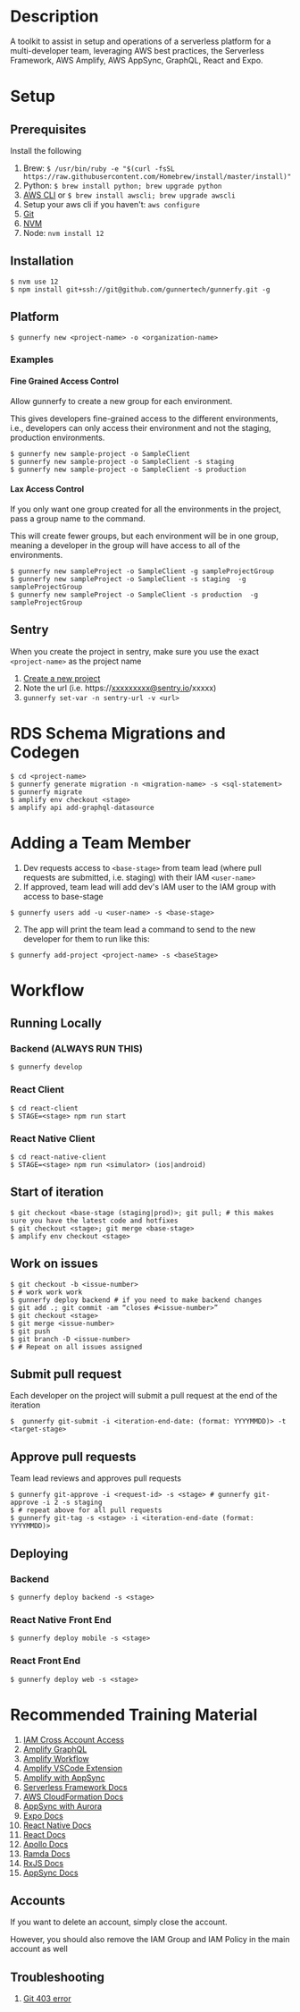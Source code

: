 # Description

A toolkit to assist in setup and operations of a serverless platform for a multi-developer team, leveraging AWS best practices, the Serverless Framework, AWS Amplify, AWS AppSync, GraphQL, React and Expo.

# Setup

## Prerequisites

Install the following

1. Brew: ``$ /usr/bin/ruby -e "$(curl -fsSL https://raw.githubusercontent.com/Homebrew/install/master/install)"``
1. Python: ``$ brew install python; brew upgrade python``
1. [AWS CLI](https://docs.aws.amazon.com/cli/latest/userguide/cli-chap-install.html#install-tool-pip) or ``$ brew install awscli; brew upgrade awscli``
1. Setup your aws cli if you haven't: ``aws configure``
1. [Git](https://git-scm.com/book/en/v2/Getting-Started-Installing-Git)
1. [NVM](https://github.com/creationix/nvm#installation-and-update)
1. Node: ``nvm install 12``

## Installation
````
$ nvm use 12
$ npm install git+ssh://git@github.com/gunnertech/gunnerfy.git -g
````

## Platform
````
$ gunnerfy new <project-name> -o <organization-name>
````

### Examples

#### Fine Grained Access Control

Allow gunnerfy to create a new group for each environment.

This gives developers fine-grained access to the different environments, i.e., developers can only access their environment and not the staging, production environments.

````
$ gunnerfy new sample-project -o SampleClient
$ gunnerfy new sample-project -o SampleClient -s staging
$ gunnerfy new sample-project -o SampleClient -s production
````

#### Lax Access Control

If you only want one group created for all the environments in the project, pass a group name to the command.

This will create fewer groups, but each environment will be in one group, meaning a developer in the group will have access to all of the environments.

````
$ gunnerfy new sampleProject -o SampleClient -g sampleProjectGroup
$ gunnerfy new sampleProject -o SampleClient -s staging  -g sampleProjectGroup
$ gunnerfy new sampleProject -o SampleClient -s production  -g sampleProjectGroup
````

## Sentry

When you create the project in sentry, make sure you use the exact ``<project-name>`` as the project name

1. [Create a new project](https://sentry.io/organizations/gunner-technology/projects/new/)
2. Note the url (i.e. https://xxxxxxxxx@sentry.io/xxxxx)
3. ``gunnerfy set-var -n sentry-url -v <url>``




# RDS Schema Migrations and Codegen
````
$ cd <project-name>
$ gunnerfy generate migration -n <migration-name> -s <sql-statement>
$ gunnerfy migrate
$ amplify env checkout <stage>
$ amplify api add-graphql-datasource
````

# Adding a Team Member
1. Dev requests access to ``<base-stage>`` from team lead (where pull requests are submitted, i.e. staging) with their IAM ``<user-name>``
1. If approved, team lead will add dev's IAM user to the IAM group with access to base-stage

````
$ gunnerfy users add -u <user-name> -s <base-stage>
````

2. The app will print the team lead a command to send to the new developer for them to run like this:
````
$ gunnerfy add-project <project-name> -s <baseStage>
````



# Workflow

## Running Locally

### Backend (ALWAYS RUN THIS)

````
$ gunnerfy develop
````

### React Client 

````
$ cd react-client
$ STAGE=<stage> npm run start
````

### React Native Client 

````
$ cd react-native-client
$ STAGE=<stage> npm run <simulator> (ios|android)
````

## Start of iteration
````
$ git checkout <base-stage (staging|prod)>; git pull; # this makes sure you have the latest code and hotfixes
$ git checkout <stage>; git merge <base-stage>
$ amplify env checkout <stage>
````

## Work on issues
````
$ git checkout -b <issue-number>
$ # work work work
$ gunnerfy deploy backend # if you need to make backend changes
$ git add .; git commit -am “closes #<issue-number>”
$ git checkout <stage>
$ git merge <issue-number>
$ git push
$ git branch -D <issue-number>
$ # Repeat on all issues assigned
````

## Submit pull request

Each developer on the project will submit a pull request at the end of the iteration

````
$  gunnerfy git-submit -i <iteration-end-date: (format: YYYYMMDD)> -t <target-stage>
````

## Approve pull requests

Team lead reviews and approves pull requests

````
$ gunnerfy git-approve -i <request-id> -s <stage> # gunnerfy git-approve -i 2 -s staging
$ # repeat above for all pull requests
$ gunnerfy git-tag -s <stage> -i <iteration-end-date (format: YYYYMMDD)>
````  


## Deploying


### Backend

````
$ gunnerfy deploy backend -s <stage>
````

### React Native Front End
````
$ gunnerfy deploy mobile -s <stage>
````
### React Front End

````
$ gunnerfy deploy web -s <stage>
````


# Recommended Training Material
1. [IAM Cross Account Access](https://docs.aws.amazon.com/IAM/latest/UserGuide/id_roles_common-scenarios_aws-accounts.html)
1. [Amplify GraphQL](https://aws-amplify.github.io/docs/cli/graphql)
1. [Amplify Workflow](https://aws-amplify.github.io/docs/cli/multienv?sdk=js)
1. [Amplify VSCode Extension](https://github.com/aws-amplify/amplify-js/wiki/VS-Code-Snippet-Extension#full-code-block-snippet-documentation)
1. [Amplify with AppSync](https://aws-amplify.github.io/docs/js/api#aws-appsync-sdk)
5. [Serverless Framework Docs](https://serverless.com/framework/docs/providers/aws/guide/quick-start/)
1. [AWS CloudFormation Docs](https://docs.aws.amazon.com/AWSCloudFormation/latest/UserGuide/template-reference.html)
1. [AppSync with Aurora](https://docs.aws.amazon.com/appsync/latest/devguide/tutorial-rds-resolvers.html#create-database-and-table)
1. [Expo Docs](https://docs.expo.io/versions/latest/)
1. [React Native Docs](https://facebook.github.io/react-native/docs/getting-started.html)
1. [React Docs](https://reactjs.org/docs/getting-started.html)
1. [Apollo Docs](https://www.apollographql.com/docs/react/)
1. [Ramda Docs](https://ramdajs.com/docs/)
1. [RxJS Docs](https://rxjs-dev.firebaseapp.com/guide/overview)
1. [AppSync Docs](https://docs.aws.amazon.com/appsync/latest/devguide/welcome.html)

## Accounts

If you want to delete an account, simply close the account.

However, you should also remove the IAM Group and IAM Policy in the main account as well

## Troubleshooting

1. [Git 403 error](https://docs.aws.amazon.com/codecommit/latest/userguide/troubleshooting-ch.html)